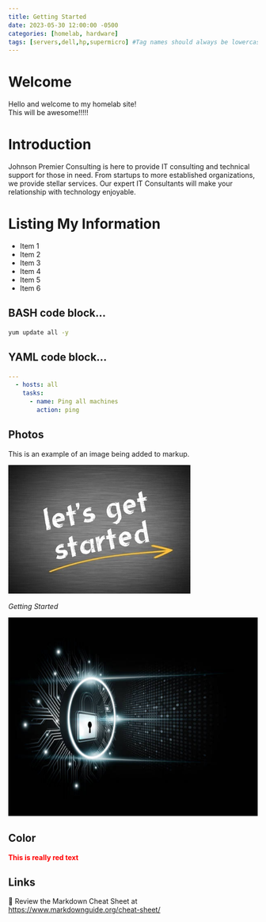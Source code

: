 ```yaml
---
title: Getting Started
date: 2023-05-30 12:00:00 -0500
categories: [homelab, hardware]
tags: [servers,dell,hp,supermicro] #Tag names should always be lowercase
---
```


<!--This is an HTML comment in markdown. Similar to # in bash -->

<!--Titles can be in H1-H6, whichever format you choose, put that many #'s in front of the title -->

# Welcome

Hello and welcome to my homelab site! \
This will be awesome!!!!!

# Introduction 
Johnson Premier Consulting is here to provide IT consulting and technical support for those in need. From startups to more established organizations, we provide stellar services. Our expert IT Consultants will make your relationship with technology enjoyable.

<!--*'s will help you create unordered lists -->

# Listing My Information


* Item 1
* Item 2
* Item 3
* Item 4
* Item 5
* Item 6

<!-- ``` data inside ``` will help you create code blocks -->

<!-- below is a bash code block -->

## BASH code block...
```bash
yum update all -y
```

<!-- below is a yml code block -->

## YAML code block...

```yml
---
  - hosts: all
    tasks:
      - name: Ping all machines
        action: ping
```

<!-- below is commented out, because it's not working on the github site, but it is working locally. When I comment out the ## Photos section, the website updates correctly. ** NEED TO TROUBLESHOOT ** It appears that the files MUST be .jpg, when I had a .png file the image didn't load.
-->

## Photos

This is an example of an image being added to markup.

![Getting Started](/assets/img/posts/getting-started.jpg)

_Getting Started_

<!-- 

You can also add an image with the below text. It works great for resizing, however, the image does not show up in the preview section of VSCode, it shows up as a broken image, but it works on the website.

-->

<img src="/assets/img/posts/rhel-unlock.jpg" alt="RHEL Unlock" style="height:400px; width:600px;" />

<!-- 
-->

## Color

<span style="color:red"> **This is really red text** </span>


## Links

🔗 Review the Markdown Cheat Sheet at <https://www.markdownguide.org/cheat-sheet/>


<br>
<br>
